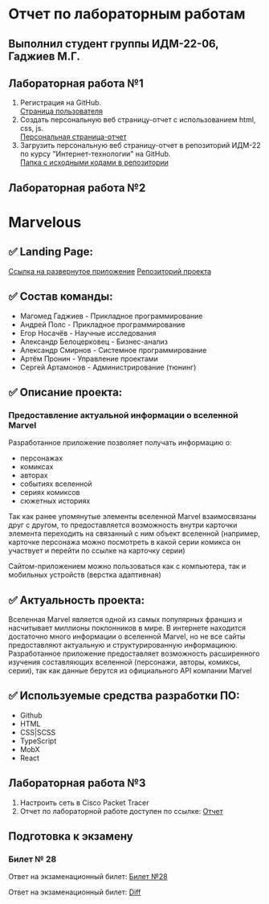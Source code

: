 # Отчет по лабораторным работам

## Выполнил студент группы ИДМ-22-06, Гаджиев М.Г.

## Лабораторная работа №1

1.  Регистрация на GitHub.\
[Страница пользователя](https://github.com/mgcolossus)
2.  Создать персональную веб страницу-отчет с использованием html, css, js.\
[Персональная страница-отчет](https://gadzhiev-stankin.netlify.app/)
3.  Загрузить персональную веб страницу-отчет в репозиторий ИДМ-22 по курсу "Интернет-технологии" на GitHub.\
[Папка с исходными кодами в репозитории](https://github.com/mgcolossus/stankin-init2022)

## Лабораторная работа №2

# Marvelous

## ✅ Landing Page: 
[Ссылка на развернутое приложение](https://react-marvel-explorer.netlify.app)
[Репозиторий проекта](https://github.com/mgcolossus/inet-2022-group-project)


## ✅ Состав команды:

   * Магомед Гаджиев - Прикладное программирование
   * Андрей Полс - Прикладное программирование
   * Егор Носачёв - Научные исследования
   * Александр Белоцерковец - Бизнес-анализ
   * Александр Смирнов - Системное программирование
   * Артём Пронин - Управление проектами
   * Сергей Артамонов - Администрирование (тюнинг)

## ✅ Описание проекта:
### Предоставление актуальной информации о вселенной Marvel

Разработанное приложение позволяет получать информацию о:
  * персонажах
  * комиксах
  * авторах
  * событиях вселенной
  * сериях комиксов
  * сюжетных историях
  
  Так как ранее упомянутые элементы вселенной Marvel взаимосвязаны друг с другом, то предоставляется возможность внутри карточки элемента переходить на связанный с ним объект вселенной (например, карточке персонажа можно посмотреть в какой серии комикса он участвует и перейти по ссылке на карточку серии)
  
  Сайтом-приложением можно пользоваться как с компьютера, так и мобильных устройств (верстка адаптивная)


## ✅ Актуальность проекта:
Вселенная Marvel является одной из самых популярных франшиз и насчитывает миллионы поклонников в мире.
В интернете находится достаточно много информации о вселенной Marvel, но не все сайты предоставляют актуальную и структурированную информациюю. Разработанное приложение предоставляет возможность расширенного изучения составляющих вселенной (персонажи, авторы, комиксы, серии), так как данные берутся из официального API компании Marvel

## ✅ Используемые средства разработки ПО:
* Github
* HTML
* CSS|SCSS
* TypeScript
* MobX
* React

## Лабораторная работа №3

1. Настроить сеть в Сisco Packet Tracer
2. Отчет по лабораторной работе доступен по ссылке: [Отчет](https://github.com/mgcolossus/stankin-init2022/blob/master/%D0%9B%D0%A03.pdf)

## Подготовка к экзамену
### Билет № 28

Ответ на экзаменационный билет: [Билет №28](https://github.com/stankin/inet-2022/wiki/exam28)

Ответ на экзаменационный билет: [Diff](https://github.com/stankin/inet-2022/wiki/exam28/_compare/2d235aad9e756420fc813760e442af9d4511e7d5...3887555715eee45457fc20b65a2e130d62c64166
)
